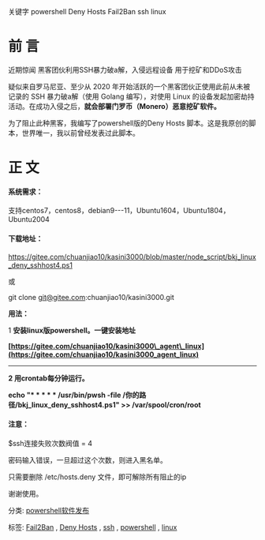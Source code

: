 ﻿关键字 powershell Deny Hosts Fail2Ban ssh linux

# 前 言

近期惊闻 黑客团伙利用SSH暴力破a解，入侵远程设备 用于挖矿和DDoS攻击

疑似来自罗马尼亚、至少从 2020 年开始活跃的一个黑客团伙正使用此前从未被记录的 SSH 暴力破a解（使用 Golang 编写），对使用 Linux 的设备发起加密劫持活动。在成功入侵之后，**就会部署门罗币（Monero）恶意挖矿软件。**

为了阻止此种黑客，我编写了powershell版的Deny Hosts 脚本。这是我原创的脚本，世界唯一，我以前曾经发表过此脚本。

# 正 文

#### 系统需求：

支持centos7，centos8，debian9---11，Ubuntu1604，Ubuntu1804，Ubuntu2004

#### 下载地址：

https://gitee.com/chuanjiao10/kasini3000/blob/master/node_script/bkj_linux_deny_sshhost4.ps1

或

git clone [git@gitee.com](mailto:git@gitee.com):chuanjiao10/kasini3000.git

**用法：**

1 **安装linux版powershell。一键安装地址**

**[https://gitee.com/chuanjiao10/kasini3000\_agent\_linux](https://gitee.com/chuanjiao10/kasini3000_agent_linux)**

 ****

**2 用crontab每分钟运行。**

**echo "\*  \*  \*  \*  \*  /usr/bin/pwsh -file /你的路径/bkj\_linux\_deny\_sshhost4.ps1"  >>  /var/spool/cron/root**

#### 注意：

\$ssh连接失败次数阀值 = 4

密码输入错误，一旦超过这个次数，则进入黑名单。

只需要删除 /etc/hosts.deny 文件，即可解除所有阻止的ip

谢谢使用。

分类: [powershell软件发布](https://www.cnblogs.com/piapia/category/420582.html)

标签: [Fail2Ban](https://www.cnblogs.com/piapia/tag/Fail2Ban/) , [Deny Hosts](https://www.cnblogs.com/piapia/tag/Deny%20Hosts/) , [ssh](https://www.cnblogs.com/piapia/tag/ssh/) , [powershell](https://www.cnblogs.com/piapia/tag/powershell/) , [linux](https://www.cnblogs.com/piapia/tag/linux/)
